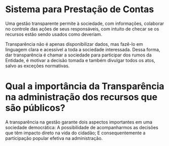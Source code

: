 <h1>Sistema para Prestação de Contas</h1>
<p>Uma gestão transparente permite à sociedade, com informações, colaborar no controle das ações de seus responsáveis, com intuito de checar se os recursos estão sendo usados como deveriam.</p>

<p>Transparência não é apenas disponibilizar dados, mas fazê-lo em linguagem clara e acessível a toda a sociedade interessada. Dessa forma, dar transparência é chamar a sociedade para participar dos rumos da Entidade, é motivar a decisão tomada e também divulgar todos os atos, salvo as exceções normativas.</p>

<h1>Qual a importância da Transparência na administração dos recursos que são públicos?</h1>
<p>A transparência na gestão garante dois aspectos importantes em uma sociedade democrática: A possibilidade de acompanharmos as decisões que têm impacto direto na vida do cidadão; E consequentemente a participação popular efetiva na administração.</p>